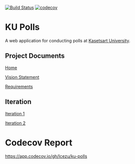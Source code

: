 [![Build Status](https://app.travis-ci.com/Icezu/ku-polls.svg?branch=iteration2)](https://app.travis-ci.com/Icezu/ku-polls)
[![codecov](https://codecov.io/gh/Icezu/ku-polls/branch/main/graph/badge.svg?token=LPFDR4Q691)](https://codecov.io/gh/Icezu/ku-polls)
# KU Polls

A web application for conducting polls at [Kasetsart University](https://www.ku.ac.th).

## Project Documents

[Home](../../wiki/Home)

[Vision Statement](../../wiki/Vision-Statement)

[Requirements](../../wiki/Requirements)

## Iteration

[Iteration 1](../../wiki/Iteration1)

[Iteration 2](../../wiki/Iteration2)

# Codecov Report
https://app.codecov.io/gh/Icezu/ku-polls